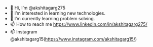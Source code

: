 - 👋 Hi, I’m @akshitagarg275
- 👀 I’m interested in learning new technologies.
- 🌱 I’m currently learning problem solving.
- 📫 How to reach me https://www.linkedin.com/in/akshitagarg275/
- 📫 Instagram @akshitagarg15(https://www.instagram.com/akshitagarg15/)

<!---
akshitagarg275/akshitagarg275 is a ✨ special ✨ repository because its `README.md` (this file) appears on your GitHub profile.
You can click the Preview link to take a look at your changes.
--->

